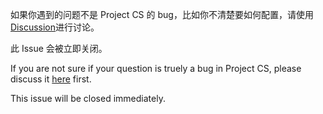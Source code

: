 如果你遇到的问题不是 Project CS 的 bug，比如你不清楚要如何配置，请使用[Discussion](https://github.com/v2fly/discussion/issues)进行讨论。

此 Issue 会被立即关闭。

If you are not sure if your question is truely a bug in Project CS, please discuss it [here](https://github.com/v2fly/discussion/issues) first.

This issue will be closed immediately.
